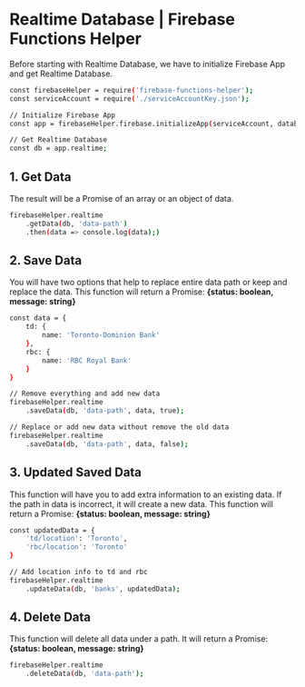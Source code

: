 # Realtime Database | Firebase Functions Helper

Before starting with Realtime Database, we have to initialize Firebase App and get Realtime Database.

```sh
const firebaseHelper = require('firebase-functions-helper');
const serviceAccount = require('./serviceAccountKey.json');

// Initialize Firebase App
const app = firebaseHelper.firebase.initializeApp(serviceAccount, databaseURL);

// Get Realtime Database
const db = app.realtime;
```

## 1. Get Data

The result will be a Promise of an array or an object of data.

```sh
firebaseHelper.realtime
    .getData(db, 'data-path')
    .then(data => console.log(data);)
```

## 2. Save Data

You will have two options that help to replace entire data path or keep and replace the data. This function will return a Promise<object>: __{status: boolean, message: string}__

```sh
const data = {
    td: {
        name: 'Toronto-Dominion Bank'
    },
    rbc: {
        name: 'RBC Royal Bank'
    }
}

// Remove everything and add new data
firebaseHelper.realtime
    .saveData(db, 'data-path', data, true);

// Replace or add new data without remove the old data
firebaseHelper.realtime
    .saveData(db, 'data-path', data, false);    
```

## 3. Updated Saved Data

This function will have you to add extra information to an existing data. If the path in data is incorrect, it will create a new data. This function will return a Promise<object>: __{status: boolean, message: string}__

```sh
const updatedData = {
    'td/location': 'Toronto',
    'rbc/location': 'Toronto'
}

// Add location info to td and rbc
firebaseHelper.realtime
    .updateData(db, 'banks', updatedData);
```

## 4. Delete Data

This function will delete all data under a path. It will return a Promise<object>: __{status: boolean, message: string}__

```sh
firebaseHelper.realtime
    .deleteData(db, 'data-path');
```
